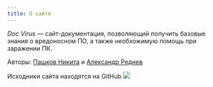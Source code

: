 ```yaml
---
title: О сайте
---
```

*Doc Virus* — сайт-документация, позволяющий получить базовые знания о вредоносном ПО, а также необхожимую помощь при заражении ПК.

Авторы:
[Пашков Никита](https://justnik.gq) и 
[Александр Реднев](https://vk.com/193927201)

Исходники сайта находятся на GitHub <a href="https://github.com/zxcgloomed/DocVirus"> <img src="https://img.icons8.com/material-outlined/32/000000/github.png"/></a>